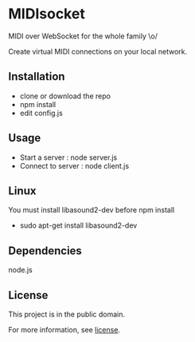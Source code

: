 # MIDIsocket

MIDI over WebSocket for the whole family \o/

Create virtual MIDI connections on your local network.

## Installation

 - clone or download the repo
 - npm install
 - edit config.js

## Usage

 * Start a server : node server.js
 * Connect to server : node client.js

## Linux

You must install libasound2-dev before npm install

 - sudo apt-get install libasound2-dev

## Dependencies

node.js

## License

This project is in the public domain.

For more information, see [license](LICENSE).
